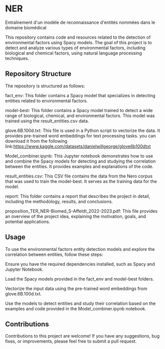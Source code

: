 # NER
Entraînement d'un modèle de reconnaissance d'entités nommées dans le domaine biomédical

This repository contains code and resources related to the detection of environmental factors using Spacy models. The goal of this project is to detect and analyze various types of environmental factors, including biological and chemical factors, using natural language processing techniques.

## Repository Structure
The repository is structured as follows:

fact_env: This folder contains a Spacy model that specializes in detecting entities related to environmental factors.

model-best: This folder contains a Spacy model trained to detect a wide range of biological, chemical, and environmental factors. This model was trained using the result_entities.csv data.

glove.6B.100d.txt: This file is used in a Python script to vectorize the data. It provides pre-trained word embeddings for text processing tasks. you can download it from the following link:https://www.kaggle.com/datasets/danielwillgeorge/glove6b100dtxt

Model_combiner.ipynb: This Jupyter notebook demonstrates how to use and combine the Spacy models for detecting and studying the correlation between the entities. It provides examples and explanations of the code.

result_entities.csv: This CSV file contains the data from the Nero corpus that was used to train the model-best. It serves as the training data for the model.

report: This folder contains a report that describes the project in detail, including the methodology, results, and conclusions.

proposition_TER_NER-Biomed_S-Affeldt_2022-2023.pdf: This file provides an overview of the project idea, explaining the motivation, goals, and potential applications.

## Usage
To use the environmental factors entity detection models and explore the correlation between entities, follow these steps:

Ensure you have the required dependencies installed, such as Spacy and Jupyter Notebook.

Load the Spacy models provided in the fact_env and model-best folders.

Vectorize the input data using the pre-trained word embeddings from glove.6B.100d.txt.

Use the models to detect entities and study their correlation based on the examples and code provided in the Model_combiner.ipynb notebook.

## Contributions
Contributions to this project are welcome! If you have any suggestions, bug fixes, or improvements, please feel free to submit a pull request.
